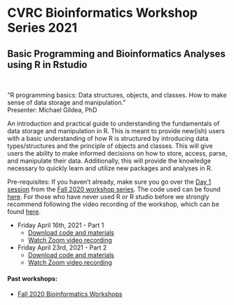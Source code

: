 # CVRC Bioinformatics Workshop Series 2021

## Basic Programming and Bioinformatics Analyses using R in Rstudio


<br>  

"R programming basics: Data structures, objects, and classes. How to make sense of data storage and manipulation."  
Presenter: Michael Gildea, PhD  

An introduction and practical guide to understanding the fundamentals of data storage and manipulation in R. This is meant to provide new(ish) users with a basic understanding of how R is structured by introducing data types/structures and the principle of objects and classes. This will give users the ability to make informed decisions on how to store, access, parse, and manipulate their data. Additionally, this will provide the knowledge necessary to quickly learn and utilize new packages and analyses in R.  

Pre-requisites: If you haven’t already, make sure you go over the [Day 1 session](https://github.com/florschlamp/CVRC_NYU_Langone/tree/master/Bioinformatics_Workshop_Series_2020/Day_1) from the [Fall 2020 workshop series](https://github.com/florschlamp/CVRC_NYU_Langone/tree/master/Bioinformatics_Workshop_Series_2020). The code used can be found [here](https://github.com/florschlamp/CVRC_NYU_Langone/blob/master/Bioinformatics_Workshop_Series_2020/Day_1/Day1_code_post-session.R). For those who have never used R or R studio before we strongly recommend following the video recording of the workshop, which can be found [here](https://www.youtube.com/watch?v=p7FM7NvMqfE).

  
* Friday April 16th, 2021 - Part 1  
   * [Download code and materials](https://github.com/florschlamp/CVRC_NYU_Langone/blob/master/Bioinformatics_Workshop_Series_2021/Day_1/Materials_for_Day1.md)
   * [Watch Zoom video recording](https://www.youtube.com/watch?v=fvB1m41l1II)
* Friday April 23rd, 2021 - Part 2
   * [Download code and materials](https://github.com/florschlamp/CVRC_NYU_Langone/blob/master/Bioinformatics_Workshop_Series_2021/Day_2/Materials_for_Day2.md)
   * [Watch Zoom video recording](https://www.youtube.com/watch?v=e9J5bmTVKKU)


#### Past workshops:
* [Fall 2020 Bioinformatics Workshops](https://github.com/florschlamp/CVRC_NYU_Langone/tree/master/Bioinformatics_Workshop_Series_2020)


##

<br>

